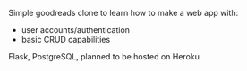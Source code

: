 Simple goodreads clone to learn how to make a web app with:
- user accounts/authentication
- basic CRUD capabilities

Flask, PostgreSQL, planned to be hosted on Heroku